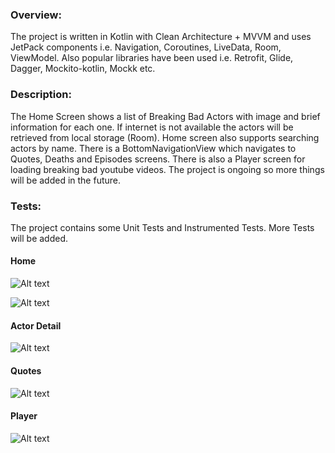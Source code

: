 ### Overview:

The project is written in Kotlin with Clean Architecture + MVVM and uses JetPack components 
i.e. Navigation, Coroutines, LiveData, Room, ViewModel. Also popular libraries have been used
i.e. Retrofit, Glide, Dagger, Mockito-kotlin, Mockk etc.

### Description:

The Home Screen shows a list of Breaking Bad Actors with image and brief information for each one. 
If internet is not available the actors will be retrieved from local storage (Room). Home screen 
also supports searching actors by name. There is a BottomNavigationView which navigates to Quotes, 
Deaths and Episodes screens. There is also a Player screen for loading breaking bad youtube videos.
The project is ongoing so more things will be added in the future.  

### Tests:

The project contains some Unit Tests and Instrumented Tests. 
More Tests will be added. 

#### Home
![Alt text](screenshots/home_all.png?raw=true "app screenshot")

![Alt text](screenshots/home_filter_by_name.png?raw=true "app screenshot")

#### Actor Detail
![Alt text](screenshots/actor_detail_1.png?raw=true "app screenshot")

#### Quotes
![Alt text](screenshots/quotes_1.png?raw=true "app screenshot")

#### Player
![Alt text](screenshots/player_1.png?raw=true "app screenshot")